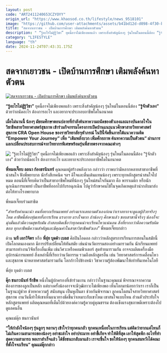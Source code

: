 ```yaml
---
layout: post
code: "ART2411240653CZYOYY"
origin_url: "https://www.khaosod.co.th/lifestyle/news_9518101"
image: "https://github.com/user-attachments/assets/b41bd12d-d098-4f30-b90d-6de90454166c"
title: "สดจากเยาวชน - เปิดบ้านการศึกษา เติมพลังค้นหาตัวตน"
description: " “รู้อะไรไม่สู้รู้วิชา” ยุคนี้อาจไม่เพียงพอแล้ว เพราะสิ่งสำคัญน้องๆ รุ่นใหม่ในตอนนี้ต้อง “รู้จักตัวเอง” ด้วยว่าถนัดอะไร ต้องการอะไร และอยากจะประกอบอาชีพใด"
category: "LIFESTYLE"
language: "th"
date: 2024-11-24T07:43:31.175Z
---
```


# สดจากเยาวชน - เปิดบ้านการศึกษา เติมพลังค้นหาตัวตน

[![สดจากเยาวชน - เปิดบ้านการศึกษา เติมพลังค้นหาตัวตน](https://www.khaosod.co.th/wpapp/uploads/2024/11/PY-scaled.jpg "สดจากเยาวชน - เปิดบ้านการศึกษา เติมพลังค้นหาตัวตน")](https://www.khaosod.co.th/wpapp/uploads/2024/11/PY-scaled.jpg)

**“รู้อะไรไม่สู้รู้วิชา”** ยุคนี้อาจไม่เพียงพอแล้ว เพราะสิ่งสำคัญน้องๆ รุ่นใหม่ในตอนนี้ต้อง **“รู้จักตัวเอง”** ด้วยว่าถนัดอะไร ต้องการอะไร และอยากจะประกอบอาชีพใดในอนาคต

**เมื่อไม่นานนี้ น้องๆ มัธยมศึกษาตอนปลายที่กำลังค้นหาความถนัดของตัวเองและแรงบันดาลใจในวิชาชีพสายวิทยาศาสตร์สุขภาพ เข้าร่วมกิจกรรมโครงการเปิดบ้านแนะแนวศึกษาสายวิทยาศาสตร์สุขภาพ CRA Open House ของราชวิทยาลัยจุฬาภรณ์ ในปีนี้จัดขึ้นภายใต้แนวความคิด “Empower Your Journey” เพื่อ “เติมพลังบวก เพิ่มศักยภาพ ค้นหาความเป็นตัวตน” ผ่านการแลกเปลี่ยนประสบการณ์จากวิทยากรพิเศษพร้อมรุ่นพี่สายตรงจากคณะต่างๆ**

![ “รู้อะไรไม่สู้รู้วิชา” ยุคนี้อาจไม่เพียงพอแล้ว เพราะสิ่งสำคัญน้องๆ รุ่นใหม่ในตอนนี้ต้อง “รู้จักตัวเอง” ด้วยว่าถนัดอะไร ต้องการอะไร และอยากจะประกอบอาชีพใดในอนาคต](https://www.khaosod.co.th/wpapp/uploads/2024/11/y2.jpg)

**พี่หมอเจี๊ยบ ลลนา ก้องธรนินทร์** คุณหมอผู้สร้างพลังบวก กล่าวว่า เราพบว่ามีหลากหลายสาขาอาชีพที่น่าสนใจ ฟังพี่พยาบาล นักรังสีเทคนิค ฯลฯ ดีใจและตื่นเต้นแทนน้องๆ เพราะทุกหลักสูตรน่าสนใจไปหมด ตอนนี้ที่เจี๊ยบคิดว่าเป็นสาขาอาชีพใหม่ที่น้องๆ รุ่นใหม่สนใจกันมาก คือ พาราเมดิก หรือนักฉุกเฉินการแพทย์ เป็นอาชีพที่ออกไปกับรถฉุกเฉิน ไปดูว่ารักษาคนไข้ในจุดเกิดเหตุแล้วนำกลับมาส่งต่อให้ทางโรงพยาบาล

พี่หมอเจี๊ยบร่วมสาธิต

_“สำหรับคำแนะนำ คนที่อยากเรียนแพทย์ อย่างแรกเลยถามตัวเองก่อนว่าเราอยากจะดูแลผู้ป่วยจริงๆ ไหม อาชีพนี้ต้องทุ่มเททั้งการเรียน แรงกาย แรงใจมาก ถ้าน้องๆ ศึกษาแล้ว ชอบสาขานี้จริงๆ น้องก็จะมุ่งมั่นแล้วมีความสุขกับมัน ถ้าสอบติดเชื่อว่าทุกคนน่าจะเรียนไหวแน่นอน สิ่งที่ยากกว่าคือความรับผิดชอบ ทุกอาชีพมีความสำคัญและมีคุณค่าในสาขาวิชาชีพตัวเอง”_ พี่หมอเจี๊ยบกล่าว

ด้าน **นที เอกวิจิตร** หรือ **พี่อุ๋ย บุดด้า เบลส** ศิลปินไอดอล กล่าวว่าหลักสูตรการเรียนการสอนในสมัยนี้เปิดโลกตนเองมาก มีการปรับเปลี่ยนให้ทันสมัย เช่นนำนวัตกรรมสองอย่างมารวมกัน นักเรียนแพทย์สามารถทำงานวิจัยเรื่องอื่นเพิ่ม เช่นวิศวะหรือคอมพิวเตอร์ สุดท้ายมารวมกัน อาจจะผลิตเครื่องมืออุปกรณ์การแพทย์ สิ่งเหล่านี้ที่เรียกว่านวัตกรรม รวมถึงหลักสูตรอื่น เช่น วิทยาศาสตร์การเคลื่อนไหวและสุขภาพ นำหลายศาสตร์มารวมกัน โลกก้าวไปข้างหน้า วิชาความรู้ต้องพัฒนาให้เท่าทันเทคโนโลยี

พี่อุ๋ย บุดด้า เบลส

**ตุ๊ก ชนกวนันท์ รักชีพ** หนึ่งในผู้ปกครองที่เข้าร่วมงาน กล่าวว่าในฐานะคุณแม่ พิจารณาจากความต้องการของลูกเป็นหลัก แต่บางครั้งน้องอาจจะมีวุฒิภาวะไม่เพียงพอ เห็นโลกมาน้อยกว่าเรา เราก็เป็นในฐานะผู้ช่วย ช่วยหาความรู้ สนับสนุน เป็นหูเป็นตา ช่วยกันพิจารณา ลูกคนโตสนใจสายวิทยาศาสตร์สุขภาพ งานวันนี้ทำให้เขาเห็นแนวทางชัดขึ้นว่าเหมาะกับเขาไหม เขาสนใจแบบไหน ส่วนตัวประทับใจหลักสูตรแพทย์ ผลิตคุณหมอที่เต็มไปด้วยองค์ความรู้ควบคู่คุณธรรม ต้องแข็งแรงสุขภาพดีเพราะต้องไปดูแลคนอื่น

คุณแม่ตุ๊ก ชนกวนันท์

**“ให้กำลังใจน้องๆ รุ่นลูกๆ หลานๆ เข้าใจว่าทุกคนกลัว ทุกคนเหนื่อยในการเรียน แต่คิดว่ายากแค่ไหนก็ไม่เกินความสามารถของน้องๆ อย่าชะล่าใจ อย่าประมาท อย่าขี้เกียจ ทำให้ดีที่สุด เอาให้สุดพีก อะไรที่ทำสุดความสามารถ พอเราสำเร็จแล้ว ได้ชัยชนะกลับมาแล้ว เราจะชื่นใจ ขอให้น้องๆ ทุกคนสมหวังได้คณะที่ตั้งใจจะเรียน” คุณแม่ตุ๊กกล่าว**